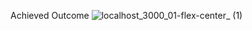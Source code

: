 Achieved Outcome 
![localhost_3000_01-flex-center_ (1)](https://github.com/iamvictati/Odin_Flexbox/assets/142629886/6a76f574-3f76-4f4f-9d8e-67b9a2693a67)
